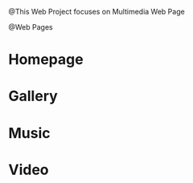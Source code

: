 @This Web Project focuses on Multimedia Web Page 

@Web Pages
  # Homepage
  # Gallery
  # Music
  # Video
